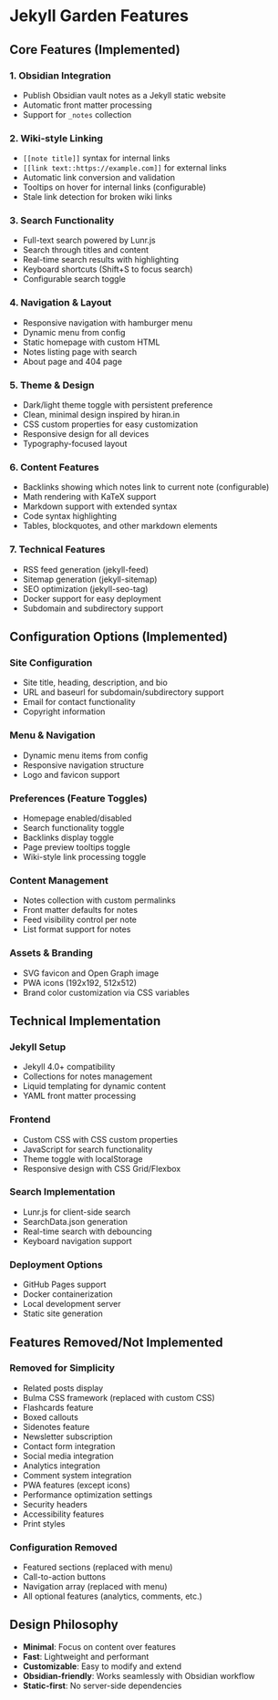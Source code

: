 # Jekyll Garden Features

## Core Features (Implemented)

### 1. Obsidian Integration
- Publish Obsidian vault notes as a Jekyll static website
- Automatic front matter processing
- Support for `_notes` collection

### 2. Wiki-style Linking
- `[[note title]]` syntax for internal links
- `[[link text::https://example.com]]` for external links
- Automatic link conversion and validation
- Tooltips on hover for internal links (configurable)
- Stale link detection for broken wiki links

### 3. Search Functionality
- Full-text search powered by Lunr.js
- Search through titles and content
- Real-time search results with highlighting
- Keyboard shortcuts (Shift+S to focus search)
- Configurable search toggle

### 4. Navigation & Layout
- Responsive navigation with hamburger menu
- Dynamic menu from config
- Static homepage with custom HTML
- Notes listing page with search
- About page and 404 page

### 5. Theme & Design
- Dark/light theme toggle with persistent preference
- Clean, minimal design inspired by hiran.in
- CSS custom properties for easy customization
- Responsive design for all devices
- Typography-focused layout

### 6. Content Features
- Backlinks showing which notes link to current note (configurable)
- Math rendering with KaTeX support
- Markdown support with extended syntax
- Code syntax highlighting
- Tables, blockquotes, and other markdown elements

### 7. Technical Features
- RSS feed generation (jekyll-feed)
- Sitemap generation (jekyll-sitemap)
- SEO optimization (jekyll-seo-tag)
- Docker support for easy deployment
- Subdomain and subdirectory support

## Configuration Options (Implemented)

### Site Configuration
- Site title, heading, description, and bio
- URL and baseurl for subdomain/subdirectory support
- Email for contact functionality
- Copyright information

### Menu & Navigation
- Dynamic menu items from config
- Responsive navigation structure
- Logo and favicon support

### Preferences (Feature Toggles)
- Homepage enabled/disabled
- Search functionality toggle
- Backlinks display toggle
- Page preview tooltips toggle
- Wiki-style link processing toggle

### Content Management
- Notes collection with custom permalinks
- Front matter defaults for notes
- Feed visibility control per note
- List format support for notes

### Assets & Branding
- SVG favicon and Open Graph image
- PWA icons (192x192, 512x512)
- Brand color customization via CSS variables

## Technical Implementation

### Jekyll Setup
- Jekyll 4.0+ compatibility
- Collections for notes management
- Liquid templating for dynamic content
- YAML front matter processing

### Frontend
- Custom CSS with CSS custom properties
- JavaScript for search functionality
- Theme toggle with localStorage
- Responsive design with CSS Grid/Flexbox

### Search Implementation
- Lunr.js for client-side search
- SearchData.json generation
- Real-time search with debouncing
- Keyboard navigation support

### Deployment Options
- GitHub Pages support
- Docker containerization
- Local development server
- Static site generation

## Features Removed/Not Implemented

### Removed for Simplicity
- Related posts display
- Bulma CSS framework (replaced with custom CSS)
- Flashcards feature
- Boxed callouts
- Sidenotes feature
- Newsletter subscription
- Contact form integration
- Social media integration
- Analytics integration
- Comment system integration
- PWA features (except icons)
- Performance optimization settings
- Security headers
- Accessibility features
- Print styles

### Configuration Removed
- Featured sections (replaced with menu)
- Call-to-action buttons
- Navigation array (replaced with menu)
- All optional features (analytics, comments, etc.)

## Design Philosophy

- **Minimal**: Focus on content over features
- **Fast**: Lightweight and performant
- **Customizable**: Easy to modify and extend
- **Obsidian-friendly**: Works seamlessly with Obsidian workflow
- **Static-first**: No server-side dependencies